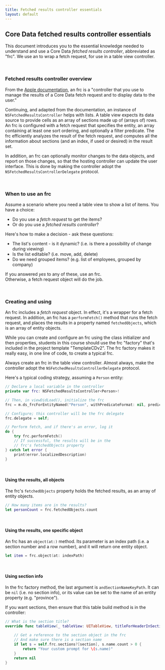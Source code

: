 ```yaml
---
title: Fetched results controller essentials
layout: default
---
```


## Core Data fetched results controller essentials

This document introduces you to the essential knowledge needed to understand and use a Core Data *fetched results controller*, abbreviated as "frc". We use an to wrap a fetch request, for use in a table view controller. 

<br>

### Fetched results controller overview 

From the [Apple documentation](https://developer.apple.com/documentation/coredata/nsfetchedresultscontroller), an frc is a "controller that you use to manage the results of a Core Data fetch request and to display data to the user."

Continuing, and adapted from the documentation, an instance of `NSFetchedResultsController` helps with lists. A table view expects its data source to provide cells as an array of sections made up of (arrays of) rows. An frc is configured with a fetch request that specifies the entity, an array containing at least one sort ordering, and optionally a filter predicate. The frc efficiently analyzes the result of the fetch request, and computes all the information about sections (and an index, if used or desired) in the result set. 

In addition, an frc can optionally monitor changes to the data objects, and report on those changes, so that the hosting controller can update the user interface. This is done by making the controller adopt the `NSFetchedResultsControllerDelegate` protocol. 

<br>

### When to use an frc

Assume a scenario where you need a table view to show a list of items. You have a choice:
* Do you use a *fetch request* to get the items?
* Or do you use a *fetched results controller*? 

Here's how to make a decision - ask these questions:
* The list's content - is it dynamic? (i.e. is there a possibility of change during viewing)  
* Is the list editable? (i.e. move, add, delete)  
* Do we need grouped items? (e.g. list of employees, grouped by company)  

If you answered *yes* to any of these, use an frc.  
Otherwise, a fetch request object will do the job.  

<br>

### Creating and using

An frc includes a *fetch request* object. In effect, it's a wrapper for a fetch request. In addition, an frc has a `performFetch()` method that runs the fetch request, and places the results in a property named `fetchedObjects`, which is an array of entity objects. 

While you can create and configure an frc using the class initializer and then properties, students in this course should use the frc "factory" that's included in the project template "TemplateCDv2". The frc factory makes it really easy, in one line of code, to create a typical frc. 

Always create an frc in the table view controller. Almost always, make the controller adopt the `NSFetchedResultsControllerDelegate` protocol. 

Here's a typical coding strategy, assuming a `Person` entity:

```swift
// Declare a local variable in the controller
private var frc: NSFetchedResultsController<Person>!

// Then, in viewDidLoad(), initialize the frc
frc = m.ds_frcForEntityNamed("Person", withPredicateFormat: nil, predicateObject: nil, sortDescriptors: [NSSortDescriptor(key: "province", ascending: true, selector: #selector(NSString.caseInsensitiveCompare(_:))), NSSortDescriptor(key: "city", ascending: true)], andSectionNameKeyPath: nil)

// Configure; this controller will be the frc delegate
frc.delegate = self;

// Perform fetch, and if there's an error, log it
do {
    try frc.performFetch()
    // If successful, the results will be in the 
    // frc's fetchedObjects property
} catch let error {
    print(error.localizedDescription)
}
```

<br>

#### Using the results, all objects

The frc's `fetchedObjects` property holds the fetched results, as an array of entity objects. 

```swift
// How many items are in the results?
let personCount = frc.fetchedObjects.count
```

<br>

#### Using the results, one specific object 

An frc has an `object(at:)` method. Its parameter is an index path (i.e. a section number and a row number), and it will return one entity object. 

```swift
let item = frc.object(at: indexPath)
```

<br>

#### Using section info

In the frc factory method, the last argument is `andSectionNameKeyPath`. It can be `nil` (i.e. no section info), or its value can be set to the name of an entity property (e.g. "province"). 

If you want sections, then ensure that this table build method is in the controller:

```swift
// What is the section title?
override func tableView(_ tableView: UITableView, titleForHeaderInSection section: Int) -> String? {
    
    // Get a reference to the section object in the frc
    // And make sure there is a section name
    if let s = self.frc.sections?[section], s.name.count > 0 {
        return "Your custom prompt for \(s.name)"
    }
    return nil
}
```

<br>
